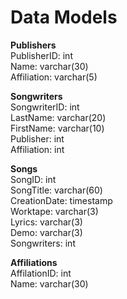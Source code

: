 # Data Models

**Publishers**  
PublisherID: int  
Name: varchar(30)  
Affiliation: varchar(5)  

**Songwriters**  
SongwriterID: int  
LastName: varchar(20)  
FirstName: varchar(10)  
Publisher: int  
Affiliation: int  

**Songs**  
SongID: int  
SongTitle: varchar(60)  
CreationDate: timestamp  
Worktape: varchar(3)  
Lyrics: varchar(3)  
Demo: varchar(3)  
Songwriters: int  

**Affiliations**  
AffilationID: int  
Name: varchar(30)  
